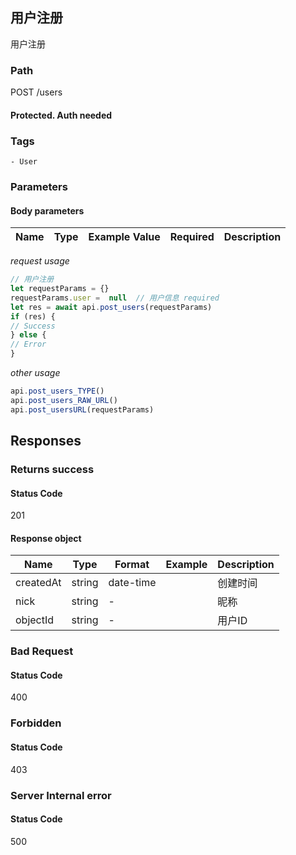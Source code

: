 ## 用户注册

用户注册
### Path
POST /users
#### Protected. Auth needed
### Tags
    - User
### Parameters


#### Body parameters

| Name | Type | Example Value | Required | Description |
| ---- | ---- | ------------- | -------- | ----------- |
*request usage*
```javascript
// 用户注册
let requestParams = {}
requestParams.user =  null  // 用户信息 required
let res = await api.post_users(requestParams)
if (res) {
// Success
} else {
// Error
}
```
*other usage*
```javascript
api.post_users_TYPE()
api.post_users_RAW_URL()
api.post_usersURL(requestParams)
```

## Responses
### Returns success

#### Status Code
201


#### Response object
| Name | Type | Format | Example | Description |
| ---- | ---- | ------ | ------- | ----------- |
| createdAt | string |  date-time  |  | 创建时间 |
| nick | string |  -  |  | 昵称 |
| objectId | string |  -  |  | 用户ID |

### Bad Request

#### Status Code
400



### Forbidden

#### Status Code
403



### Server Internal error

#### Status Code
500



